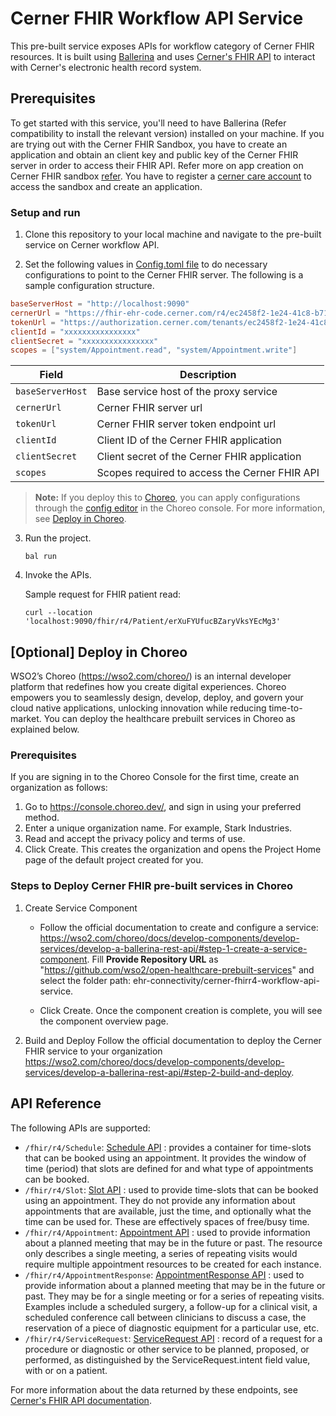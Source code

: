 # Cerner FHIR Workflow API Service

This pre-built service exposes APIs for workflow category of Cerner FHIR resources. It is built using [Ballerina](https://ballerina.io/) and uses [Cerner's FHIR API](https://docs.oracle.com/en/industries/health/millennium-platform-apis/mfrap/r4_overview.html) to interact with Cerner's electronic health record system.

## Prerequisites

To get started with this service, you'll need to have Ballerina (Refer compatibility to install the relevant version) installed on your machine. If you are trying out with the Cerner FHIR Sandbox, you have to create an application and obtain an client key and public key of the Cerner FHIR server in order to access their FHIR API. Refer more on app creation on Cerner FHIR sandbox [refer](https://engineering.cerner.com/smart-on-fhir-tutorial/#registration). You have to register a [cerner care account](https://cernercare.com/accounts/create) to access the sandbox and create an application.

### Setup and run

1. Clone this repository to your local machine and navigate to the pre-built service on Cerner workflow API.

2. Set the following values in [Config.toml file](https://ballerina.io/learn/provide-values-to-configurable-variables/#provide-via-configuration-files) to do necessary configurations to point to the Cerner FHIR server. The following is a sample configuration structure.

```toml
baseServerHost = "http://localhost:9090"
cernerUrl = "https://fhir-ehr-code.cerner.com/r4/ec2458f2-1e24-41c8-b71b-0e701af7583d"
tokenUrl = "https://authorization.cerner.com/tenants/ec2458f2-1e24-41c8-b71b-0e701af7583d/protocols/oauth2/profiles/smart-v1/token"
clientId = "xxxxxxxxxxxxxxxx"
clientSecret = "xxxxxxxxxxxxxxxx"
scopes = ["system/Appointment.read", "system/Appointment.write"]
```


| Field | Description |
|-------|-------------|
| `baseServerHost` | Base service host of the proxy service|
| `cernerUrl`| Cerner FHIR server url |
| `tokenUrl`| Cerner FHIR server token endpoint url |
| `clientId`| Client ID of the Cerner FHIR application |
| `clientSecret`| Client secret of the Cerner FHIR application |
| `scopes`| Scopes required to access the Cerner FHIR API

> **Note:** If you deploy this to [Choreo](https://wso2.com/choreo/), you can apply configurations through the [config editor](https://wso2.com/choreo/docs/devops-and-ci-cd/manage-configurations-and-secrets/#manage-ballerina-configurables) in the Choreo console. For more information, see [Deploy in Choreo](#optional-deploy-in-choreo).    

3. Run the project.

    ```ballerina
    bal run
    ```

4. Invoke the APIs.

    Sample request for FHIR patient read:

    ```
    curl --location 'localhost:9090/fhir/r4/Patient/erXuFYUfucBZaryVksYEcMg3'
    ```

## [Optional] Deploy in Choreo

WSO2’s Choreo (https://wso2.com/choreo/) is an internal developer platform that redefines how you create digital experiences. Choreo empowers you to seamlessly design, develop, deploy, and govern your cloud native applications, unlocking innovation while reducing time-to-market. You can deploy the healthcare prebuilt services in Choreo as explained below. 

### Prerequisites

If you are signing in to the Choreo Console for the first time, create an organization as follows:

1. Go to https://console.choreo.dev/, and sign in using your preferred method.
2. Enter a unique organization name. For example, Stark Industries.
3. Read and accept the privacy policy and terms of use.
4. Click Create.
This creates the organization and opens the Project Home page of the default project created for you.

### Steps to Deploy Cerner FHIR pre-built services in Choreo
1. Create Service Component
    * Follow the official documentation to create and configure a service: https://wso2.com/choreo/docs/develop-components/develop-services/develop-a-ballerina-rest-api/#step-1-create-a-service-component. Fill **Provide Repository URL** as "https://github.com/wso2/open-healthcare-prebuilt-services" and select the folder path: ehr-connectivity/cerner-fhirr4-workflow-api-service. 

    * Click Create. Once the component creation is complete, you will see the component overview page.

2. Build and Deploy
Follow the official documentation to deploy the Cerner FHIR service to your organization https://wso2.com/choreo/docs/develop-components/develop-services/develop-a-ballerina-rest-api/#step-2-build-and-deploy.    

## API Reference

The following APIs are supported:

- `/fhir/r4/Schedule`: [Schedule API](http://hl7.org/fhir/R4/schedule.html) : provides a container for time-slots that can be booked using an appointment. It provides the window of time (period) that slots are defined for and what type of appointments can be booked.
- `/fhir/r4/Slot`: [Slot API](http://hl7.org/fhir/R4/slot.html) : used to provide time-slots that can be booked using an appointment. They do not provide any information about appointments that are available, just the time, and optionally what the time can be used for. These are effectively spaces of free/busy time.
- `/fhir/r4/Appointment`: [Appointment API](http://hl7.org/fhir/R4/appointment.html) : used to provide information about a planned meeting that may be in the future or past. The resource only describes a single meeting, a series of repeating visits would require multiple appointment resources to be created for each instance.
- `/fhir/r4/AppointmentResponse`: [AppointmentResponse API](http://hl7.org/fhir/R4/appointmentresponse.html) : used to provide information about a planned meeting that may be in the future or past. They may be for a single meeting or for a series of repeating visits. Examples include a scheduled surgery, a follow-up for a clinical visit, a scheduled conference call between clinicians to discuss a case, the reservation of a piece of diagnostic equipment for a particular use, etc.
- `/fhir/r4/ServiceRequest`: [ServiceRequest API](http://hl7.org/fhir/R4/servicerequest.html) : record of a request for a procedure or diagnostic or other service to be planned, proposed, or performed, as distinguished by the ServiceRequest.intent field value, with or on a patient.

For more information about the data returned by these endpoints, see [Cerner's FHIR API documentation](https://docs.oracle.com/en/industries/health/millennium-platform-apis/mfrap/r4_overview.html).
